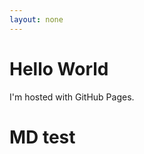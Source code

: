 ```yaml
---
layout: none
---
```



<html>
<body>
<h1>Hello World</h1>
<p>I'm hosted with GitHub Pages.</p>

# MD test
</body>
</html>
